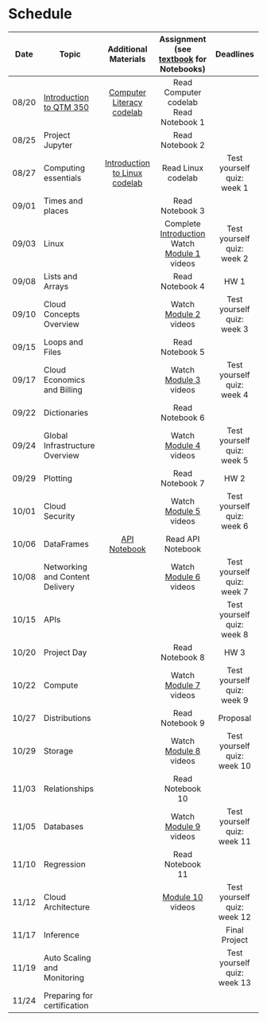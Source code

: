 # Schedule

| Date | Topic | Additional Materials |Assignment<br> (see [textbook](https://allendowney.github.io/ElementsOfDataScience/) for Notebooks) | Deadlines |
|:---:|---|:---:|:---:|:---:|
|08/20| [Introduction to QTM 350](LecturePlans/introduction.md) | [Computer Literacy codelab](https://codelabs-jacobson.s3.us-east-2.amazonaws.com/essential-computer-literacy/index.html) | Read Computer codelab <br>  Read Notebook 1|  |
|08/25| Project Jupyter |  | Read Notebook 2 |  |
|08/27| Computing essentials | [Introduction to Linux codelab](https://codelabs-jacobson.s3.us-east-2.amazonaws.com/introduction-to-linux/index.html) | Read Linux codelab |Test yourself quiz: week 1|
|09/01| Times and places | | Read Notebook 3 |
|09/03| Linux | | Complete [Introduction](https://awsacademy.instructure.com/courses/976/modules#module_12155)<br> Watch [Module 1](https://awsacademy.instructure.com/courses/976/modules#module_12156) videos |Test yourself quiz: week 2 |
|09/08| Lists and Arrays | | Read Notebook 4 | HW 1 |
|09/10| Cloud Concepts Overview | | Watch [Module 2](https://awsacademy.instructure.com/courses/976/modules#module_12157) videos |Test yourself quiz: week 3|
|09/15| Loops and Files |  |Read Notebook 5||
|09/17| Cloud Economics and Billing | | Watch [Module 3](https://awsacademy.instructure.com/courses/976/modules#module_12158) videos |Test yourself quiz: week 4 |
|09/22| Dictionaries | |Read Notebook 6 | 
|09/24| Global Infrastructure Overview |  |Watch [Module 4](https://awsacademy.instructure.com/courses/976/modules#module_12159) videos| Test yourself quiz: week 5 |
|09/29| Plotting | |Read Notebook 7 | HW 2|
|10/01| Cloud Security | |Watch [Module 5](https://awsacademy.instructure.com/courses/976/modules#module_12160) videos |Test yourself quiz: week 6|
|10/06| DataFrames | [API Notebook](CourseAssets/TimesAPI_Sp20_350.ipynb) | Read API Notebook|
|10/08| Networking and Content Delivery | |Watch [Module 6](https://awsacademy.instructure.com/courses/976/modules#module_12161) videos | Test yourself quiz: week 7|
|10/15|APIs |   | |Test yourself quiz: week 8  |
|10/20| Project Day | |Read Notebook 8 | HW 3 |
|10/22| Compute | |Watch [Module 7](https://awsacademy.instructure.com/courses/976/modules#module_12162) videos |Test yourself quiz: week 9  |
|10/27|  Distributions || Read Notebook 9  | Proposal |
|10/29| Storage |  |Watch [Module 8](https://awsacademy.instructure.com/courses/976/modules#module_12163) videos| Test yourself quiz: week 10 |
|11/03|  Relationships | |Read Notebook 10 | |
|11/05| Databases ||Watch [Module 9](https://awsacademy.instructure.com/courses/976/modules#module_12164) videos| Test yourself quiz: week 11  |
|11/10| Regression  || Read Notebook 11 | |
|11/12| Cloud Architecture | |[Module 10](https://awsacademy.instructure.com/courses/976/modules#module_12165) videos |  Test yourself quiz: week 12 |
|11/17| Inference |  | |Final Project|
|11/19| Auto Scaling and Monitoring | | |  Test yourself quiz: week 13 |
|11/24| Preparing for certification | || |

